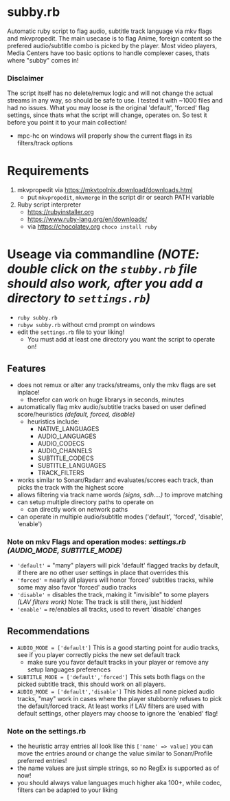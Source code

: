 # subby.rb
Automatic ruby script to flag audio, subtitle track language via mkv flags and mkvpropedit.
The main usecase is to flag Anime, foreign content so the prefered audio/subtitle combo is picked by the player.
Most video players, Media Centers have too basic options to handle complexer cases, thats where "subby" comes in!

### Disclaimer
The script itself has no delete/remux logic and will not change the actual streams in any way, so should be safe to use.
I tested it with ~1000 files and had no issues.
What you may loose is the original 'default', 'forced' flag settings, since thats what the script will change, operates on.
So test it before you point it to your main collection!
- mpc-hc on windows will properly show the current flags in its filters/track options

# Requirements
1. mkvpropedit via https://mkvtoolnix.download/downloads.html
   - put `mkvpropedit`, `mkvmerge` in the script dir or search PATH variable
3. Ruby script interpreter
   - https://rubyinstaller.org
   - https://www.ruby-lang.org/en/downloads/
   - via https://chocolatey.org `choco install ruby`

# Useage via commandline *(NOTE: double click on the `stubby.rb` file should also work, after you add a directory to `settings.rb`)*
- `ruby subby.rb`
- `rubyw subby.rb` without cmd prompt on windows
- edit the `settings.rb` file to your liking!
  - You must add at least one directory you want the script to operate on!

## Features
- does not remux or alter any tracks/streams, only the mkv flags are set inplace!
  - therefor can work on huge librarys in seconds, minutes
- automatically flag mkv audio/subtitle tracks based on user defined score/heuristics *(default, forced, disable)*
  - heuristics include:
    - NATIVE_LANGUAGES
    - AUDIO_LANGUAGES
    - AUDIO_CODECS
    - AUDIO_CHANNELS
    - SUBTITLE_CODECS
    - SUBTITLE_LANGUAGES
    - TRACK_FILTERS
- works similar to Sonarr/Radarr and evaluates/scores each track, than picks the track with the highest score
- allows filtering via track name words *(signs, sdh....)* to improve matching
- can setup multiple directory paths to operate on
  - can directly work on network paths
- can operate in multiple audio/subtitle modes ('default', 'forced', 'disable', 'enable')

### Note on mkv Flags and operation modes: *settings.rb (AUDIO_MODE, SUBTITLE_MODE)*
- `'default'` = "many" players will pick 'default' flagged tracks by default, if there are no other user settings in place that overrides this
- `'forced'`  = nearly all players will honor 'forced' subtitles tracks, while some may also favor 'forced' audio tracks
- `'disable'` = disables the track, making it "invisible" to some players *(LAV filters work)* Note: The track is still there, just hidden!
- `'enable'`  = re/enables all tracks, used to revert 'disable' changes

## Recommendations
- `AUDIO_MODE = ['default']` This is a good starting point for audio tracks, see if you player correctly picks the new set default track
  - make sure you favor default tracks in your player or remove any setup languages preferences
- `SUBTITLE_MODE = ['default','forced']` This sets both flags on the picked subtitle track, this should work on all players.
- `AUDIO_MODE = ['default','disable']` This hides all none picked audio tracks, "may" work in cases where the player stubbornly refuses to pick the default/forced track. At least works if LAV filters are used with default settings, other players may choose to ignore the 'enabled' flag!

### Note on the settings.rb
- the heuristic array entries all look like this `['name' => value]` you can move the entries around or change the value similar to Sonarr/Profile preferred entries!
- the name values are just simple strings, so no RegEx is supported as of now!
- you should always value languages much higher aka 100+, while codec, filters can be adapted to your liking
